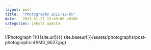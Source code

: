 ```yaml
---
layout: post
title:  "Photographs 2021-12-05"
date:   2023-01-21 13:49:00 +0100
categories: jekyll update
---
```


![Photograph 1]({{site.url}}{{ site.baseurl }}/assets/photographs/post-photographs-4/IMG_9027.jpg)






